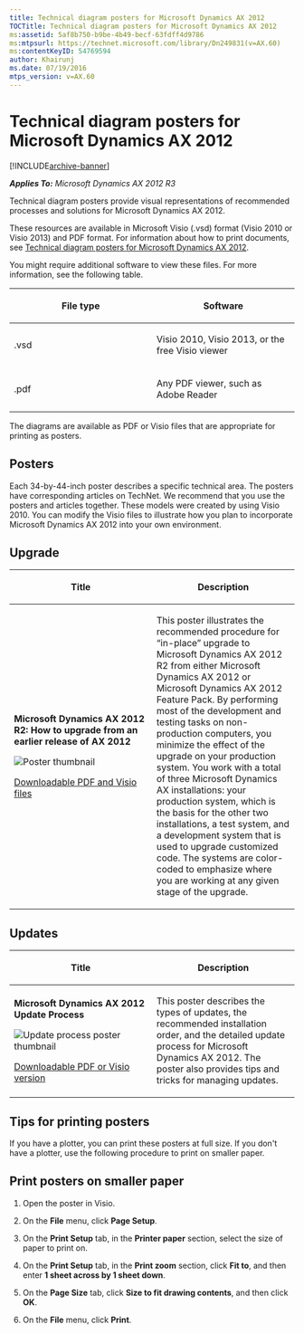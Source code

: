 ```yaml
---
title: Technical diagram posters for Microsoft Dynamics AX 2012
TOCTitle: Technical diagram posters for Microsoft Dynamics AX 2012
ms:assetid: 5af8b750-b9be-4b49-becf-63fdff4d9786
ms:mtpsurl: https://technet.microsoft.com/library/Dn249831(v=AX.60)
ms:contentKeyID: 54769594
author: Khairunj
ms.date: 07/19/2016
mtps_version: v=AX.60
---
```


# Technical diagram posters for Microsoft Dynamics AX 2012 


[!INCLUDE[archive-banner](includes/archive-banner.md)]


_**Applies To:** Microsoft Dynamics AX 2012 R3_

Technical diagram posters provide visual representations of recommended processes and solutions for Microsoft Dynamics AX 2012.

These resources are available in Microsoft Visio (.vsd) format (Visio 2010 or Visio 2013) and PDF format. For information about how to print documents, see [Technical diagram posters for Microsoft Dynamics AX 2012](technical-diagram-posters-for-microsoft-dynamics-ax-2012.md).

You might require additional software to view these files. For more information, see the following table.

<table>
<colgroup>
<col style="width: 50%" />
<col style="width: 50%" />
</colgroup>
<thead>
<tr class="header">
<th><p>File type</p></th>
<th><p>Software</p></th>
</tr>
</thead>
<tbody>
<tr class="odd">
<td><p>.vsd</p></td>
<td><p>Visio 2010, Visio 2013, or the free Visio viewer</p></td>
</tr>
<tr class="even">
<td><p>.pdf</p></td>
<td><p>Any PDF viewer, such as Adobe Reader</p></td>
</tr>
</tbody>
</table>


The diagrams are available as PDF or Visio files that are appropriate for printing as posters.

## Posters

Each 34-by-44-inch poster describes a specific technical area. The posters have corresponding articles on TechNet. We recommend that you use the posters and articles together. These models were created by using Visio 2010. You can modify the Visio files to illustrate how you plan to incorporate Microsoft Dynamics AX 2012 into your own environment.

## Upgrade

<table>
<colgroup>
<col style="width: 50%" />
<col style="width: 50%" />
</colgroup>
<thead>
<tr class="header">
<th><p>Title</p></th>
<th><p>Description</p></th>
</tr>
</thead>
<tbody>
<tr class="odd">
<td><p><strong>Microsoft Dynamics AX 2012 R2: How to upgrade from an earlier release of AX 2012</strong></p>
<p><img src="images/Dn133163.Upgradein-placeposter(thumbnail)(AX.60).png" title="Poster thumbnail" alt="Poster thumbnail" /></p>
<p><a href="https://go.microsoft.com/fwlink/?linkid=293672">Downloadable PDF and Visio files</a></p></td>
<td><p>This poster illustrates the recommended procedure for “in-place” upgrade to Microsoft Dynamics AX 2012 R2 from either Microsoft Dynamics AX 2012 or Microsoft Dynamics AX 2012 Feature Pack. By performing most of the development and testing tasks on non-production computers, you minimize the effect of the upgrade on your production system. You work with a total of three Microsoft Dynamics AX installations: your production system, which is the basis for the other two installations, a test system, and a development system that is used to upgrade customized code. The systems are color-coded to emphasize where you are working at any given stage of the upgrade.</p></td>
</tr>
</tbody>
</table>


## Updates

<table>
<colgroup>
<col style="width: 50%" />
<col style="width: 50%" />
</colgroup>
<thead>
<tr class="header">
<th><p>Title</p></th>
<th><p>Description</p></th>
</tr>
</thead>
<tbody>
<tr class="odd">
<td><p><strong>Microsoft Dynamics AX 2012 Update Process</strong></p>
<img src="images/Hh335183.Updateprocessposter(AX.60).gif" title="Update process poster thumbnail" alt="Update process poster thumbnail" />
<p><a href="https://go.microsoft.com/fwlink/?linkid=306776">Downloadable PDF or Visio version</a></p></td>
<td><p>This poster describes the types of updates, the recommended installation order, and the detailed update process for Microsoft Dynamics AX 2012. The poster also provides tips and tricks for managing updates.</p></td>
</tr>
</tbody>
</table>


## Tips for printing posters

If you have a plotter, you can print these posters at full size. If you don't have a plotter, use the following procedure to print on smaller paper.

## Print posters on smaller paper

1.  Open the poster in Visio.

2.  On the **File** menu, click **Page Setup**.

3.  On the **Print Setup** tab, in the **Printer paper** section, select the size of paper to print on.

4.  On the **Print Setup** tab, in the **Print zoom** section, click **Fit to**, and then enter **1 sheet across by 1 sheet down**.

5.  On the **Page Size** tab, click **Size to fit drawing contents**, and then click **OK**.

6.  On the **File** menu, click **Print**.

  


